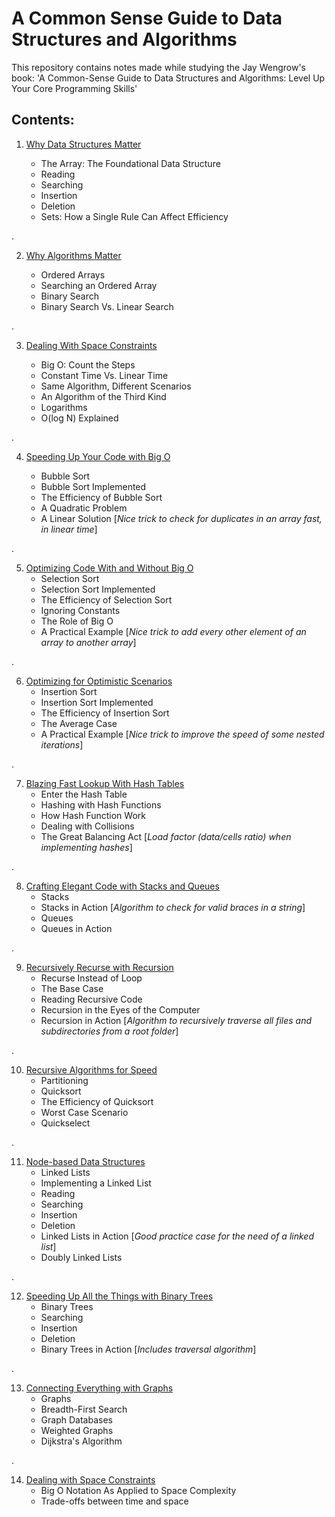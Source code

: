 # A Common Sense Guide to Data Structures and Algorithms

This repository contains notes made while studying the Jay Wengrow's book: 'A Common-Sense Guide to Data Structures and Algorithms: Level Up Your Core Programming Skills'

## Contents:


1. [Why Data Structures Matter](01_why_data_structures_matter.md)

    - The Array: The Foundational Data Structure
    - Reading 
    - Searching 
    - Insertion 
    - Deletion 
    - Sets: How a Single Rule Can Affect Efficiency

.

2. [Why Algorithms Matter](02_why_algorithms_matter.md)

    - Ordered Arrays
    - Searching an Ordered Array
    - Binary Search
    - Binary Search Vs. Linear Search

.

3. [Dealing With Space Constraints](03_dealing_with_space_constraints.md)

    - Big O: Count the Steps
    - Constant Time Vs. Linear Time 
    - Same Algorithm, Different Scenarios
    - An Algorithm of the Third Kind
    - Logarithms 
    - O(log N) Explained

.

4. [Speeding Up Your Code with Big O](04_speeding_up_your_code_with_big_o.md)

    - Bubble Sort
    - Bubble Sort Implemented
    - The Efficiency of Bubble Sort
    - A Quadratic Problem 
    - A Linear Solution [_Nice trick to check for duplicates in an array fast, in linear time_]

.

5. [Optimizing Code With and Without Big O](05_optimizing_code_with_and_without_big_o.md)
    - Selection Sort
    - Selection Sort Implemented
    - The Efficiency of Selection Sort
    - Ignoring Constants
    - The Role of Big O
    - A Practical Example [_Nice trick to add every other element of an array to another array_]

.

6. [Optimizing for Optimistic Scenarios](06_optimizing_for_optimistic_scenarios.md)
    - Insertion Sort
    - Insertion Sort Implemented
    - The Efficiency of Insertion Sort
    - The Average Case
    - A Practical Example [_Nice trick to improve the speed of some nested iterations_]

.

7. [Blazing Fast Lookup With Hash Tables](07_blazing_fast_lookup_with_hash_tables.md)
    - Enter the Hash Table
    - Hashing with Hash Functions
    - How Hash Function Work
    - Dealing with Collisions
    - The Great Balancing Act [_Load factor (data/cells ratio) when implementing hashes_]

.

8. [Crafting Elegant Code with Stacks and Queues](08_crafting_elegant_code_with_stacks_and_queues.md)
    - Stacks
    - Stacks in Action [_Algorithm to check for valid braces in a string_]
    - Queues
    - Queues in Action

.

9. [Recursively Recurse with Recursion](09_recursively_recurse_with_recursion.md)
    - Recurse Instead of Loop
    - The Base Case
    - Reading Recursive Code
    - Recursion in the Eyes of the Computer
    - Recursion in Action [_Algorithm to recursively traverse all files and subdirectories from a root folder_]

.

10. [Recursive Algorithms for Speed](10_recursive_algorithms_for_speed.md)
    - Partitioning
    - Quicksort
    - The Efficiency of Quicksort
    - Worst Case Scenario 
    - Quickselect

.

11. [Node-based Data Structures](11_node_based_data_structures.md)
    - Linked Lists
    - Implementing a Linked List
    - Reading
    - Searching
    - Insertion
    - Deletion
    - Linked Lists in Action [_Good practice case for the need of a linked list_]
    - Doubly Linked Lists

.

12. [Speeding Up All the Things with Binary Trees](12_speeding_up_all_the_things_with_binary_trees.md)
    - Binary Trees
    - Searching
    - Insertion
    - Deletion
    - Binary Trees in Action [_Includes traversal algorithm_]

.

13. [Connecting Everything with Graphs](13_connecting_everything_with_graphs.md)
    - Graphs
    - Breadth-First Search
    - Graph Databases
    - Weighted Graphs
    - Dijkstra's Algorithm

.

14. [Dealing with Space Constraints](14_dealing_with_space_constraints.md)
    - Big O Notation As Applied to Space Complexity
    - Trade-offs between time and space